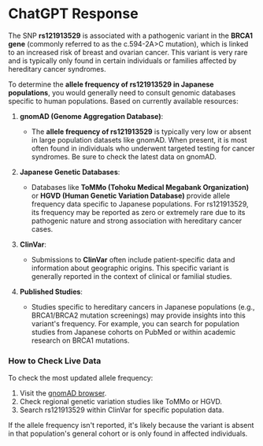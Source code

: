 # ChatGPT Response

The SNP **rs121913529** is associated with a pathogenic variant in the **BRCA1 gene** (commonly referred to as the c.594-2A>C mutation), which is linked to an increased risk of breast and ovarian cancer. This variant is very rare and is typically only found in certain individuals or families affected by hereditary cancer syndromes.

To determine the **allele frequency of rs121913529 in Japanese populations**, you would generally need to consult genomic databases specific to human populations. Based on currently available resources:

1. **gnomAD (Genome Aggregation Database)**:
   - The **allele frequency of rs121913529** is typically very low or absent in large population datasets like gnomAD. When present, it is most often found in individuals who underwent targeted testing for cancer syndromes. Be sure to check the latest data on gnomAD.
   
2. **Japanese Genetic Databases**:
   - Databases like **ToMMo (Tohoku Medical Megabank Organization)** or **HGVD (Human Genetic Variation Database)** provide allele frequency data specific to Japanese populations. For rs121913529, its frequency may be reported as zero or extremely rare due to its pathogenic nature and strong association with hereditary cancer cases.

3. **ClinVar**:
   - Submissions to **ClinVar** often include patient-specific data and information about geographic origins. This specific variant is generally reported in the context of clinical or familial studies.

4. **Published Studies**:
   - Studies specific to hereditary cancers in Japanese populations (e.g., BRCA1/BRCA2 mutation screenings) may provide insights into this variant's frequency. For example, you can search for population studies from Japanese cohorts on PubMed or within academic research on BRCA1 mutations.

### How to Check Live Data
To check the most updated allele frequency:
1. Visit the [gnomAD browser](https://gnomad.broadinstitute.org/).
2. Check regional genetic variation studies like ToMMo or HGVD.
3. Search rs121913529 within ClinVar for specific population data.

If the allele frequency isn't reported, it's likely because the variant is absent in that population's general cohort or is only found in affected individuals.